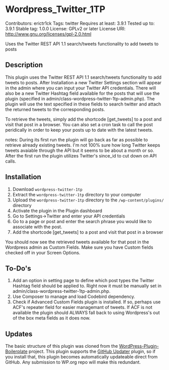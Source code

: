 # Wordpress_Twitter_1TP

Contributors: erictr1ck
Tags: twitter
Requires at least: 3.9.1
Tested up to: 3.9.1
Stable tag: 1.0.0
License: GPLv2 or later
License URI: http://www.gnu.org/licenses/gpl-2.0.html

Uses the Twitter REST API 1.1 search/tweets functionality to add tweets to posts

## Description

This plugin uses the Twitter REST API 1.1 search/tweets functionality to add tweets to posts. After Installation a new Twitter Settings section will appear in the admin where you can input your Twitter API credentials. There will also be a new Twitter Hashtag field available for the posts that will use the plugin (specified in admin/class-wordpress-twitter-1tp-admin.php). The plugin will use the text specified in these fields to search twitter and attach the returned tweets to the corresponding posts. 

To retrieve the tweets, simply add the shortcode [get_tweets] to a post and visit that post in a browser. You can also set a cron task to call the post peridically in order to keep your posts up to date with the latest tweets.

notes: During its first run the plugin will go back as far as possible to retrieve already existing tweets. I'm not 100% sure how long Twitter keeps tweets avaiable through the API but it seems to be about a month or so. After the first run the plugin utilizes Twitter's since_id to cut down on API calls.

## Installation

1. Download `wordpress-twitter-1tp`
2. Extract the `wordpress-twitter-1tp` directory to your computer
3. Upload the `wordpress-twitter-1tp` directory to the `/wp-content/plugins/` directory
4. Activate the plugin in the Plugin dashboard
5. Go to Settings->Twitter and enter your API credentials
6. Go to a page or post and enter the search phrase you would like to associate with the post.
7. Add the shortcode [get_tweets] to a post and visit that post in a browser

You should now see the retrieved tweets available for that post in the Wordpress admin as Custom Fields. Make sure you have Custom fields checked off in your Screen Options.

## To-Do's

1. Add an option in setting page to define which post types the Twitter Hashtag field should be applied to. Right now it must be manually set in admin/class-wordpress-twitter-1tp-admin.php.
2. Use Composer to manage and load Codebird dependency.
3. Check if Advanced Custom Fields plugin is installed. If so, perhaps use ACF's repeater field for easier managemant of tweets. If ACF is not available the plugin should ALWAYS fall back to using Wordpress's out of the box meta fields as it does now.

## Updates

The basic structure of this plugin was cloned from the [WordPress-Plugin-Boilerplate](https://github.com/tommcfarlin/WordPress-Plugin-Boilerplate) project.
This plugin supports the [GitHub Updater](https://github.com/afragen/github-updater) plugin, so if you install that, this plugin becomes automatically updateable direct from GitHub. Any submission to WP.org repo will make this redundant.